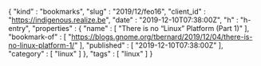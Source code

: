 {
  "kind" : "bookmarks",
  "slug" : "2019/12/feo16",
  "client_id" : "https://indigenous.realize.be",
  "date" : "2019-12-10T07:38:00Z",
  "h" : "h-entry",
  "properties" : {
    "name" : [ "There is no “Linux” Platform (Part 1)" ],
    "bookmark-of" : [ "https://blogs.gnome.org/tbernard/2019/12/04/there-is-no-linux-platform-1/" ],
    "published" : [ "2019-12-10T07:38:00Z" ],
    "category" : [ "linux" ]
  },
  "tags" : [ "linux" ]
}
